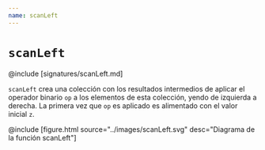 ```yaml
---
name: scanLeft
---
```


# `scanLeft`

@include [signatures/scanLeft.md]

`scanLeft` crea una colección con los resultados intermedios de aplicar el operador binario `op` a los elementos de esta colección, yendo de izquierda a derecha.
La primera vez que `op` es aplicado es alimentado con el valor inicial `z`.

@include [figure.html source="../images/scanLeft.svg" desc="Diagrama de la función scanLeft"]
